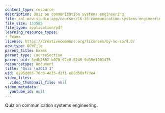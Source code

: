 ```yaml
---
content_type: resource
description: Quiz on communication systems engineering.
file: /ol-ocw-studio-app/courses/16-36-communication-systems-engineering-spring-2009/e295dd0576c04e35d2f1e08d589f7de4_MIT16_36s09_quiz01.pdf
file_size: 153585
file_type: application/pdf
learning_resource_types:
- Exams
license: https://creativecommons.org/licenses/by-nc-sa/4.0/
ocw_type: OCWFile
parent_title: Exams
parent_type: CourseSection
parent_uid: 6e4b2852-b070-92e0-8245-9d35e1001475
resourcetype: Document
title: "Quiz \u2013 1"
uid: e295dd05-76c0-4e35-d2f1-e08d589f7de4
video_files:
  video_thumbnail_file: null
video_metadata:
  youtube_id: null
---
```

Quiz on communication systems engineering.